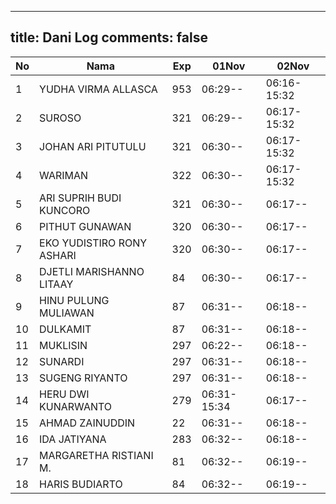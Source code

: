 
---
title: Dani Log
comments: false
---

| No | Nama | Exp | 01Nov | 02Nov |
|-----|-----|-----|-----|-----|
| 1 | YUDHA VIRMA ALLASCA | 953 | 06:29-- | 06:16-15:32 |
| 2 | SUROSO | 321 | 06:29-- | 06:17-15:32 |
| 3 | JOHAN ARI PITUTULU | 321 | 06:30-- | 06:17-15:32 |
| 4 | WARIMAN | 322 | 06:30-- | 06:17-15:32 |
| 5 | ARI SUPRIH BUDI KUNCORO | 321 | 06:30-- | 06:17-- |
| 6 | PITHUT GUNAWAN | 320 | 06:30-- | 06:17-- |
| 7 | EKO YUDISTIRO RONY ASHARI | 320 | 06:30-- | 06:17-- |
| 8 | DJETLI MARISHANNO LITAAY | 84 | 06:30-- | 06:17-- |
| 9 | HINU PULUNG MULIAWAN | 87 | 06:31-- | 06:18-- |
| 10 | DULKAMIT | 87 | 06:31-- | 06:18-- |
| 11 | MUKLISIN | 297 | 06:22-- | 06:18-- |
| 12 | SUNARDI | 297 | 06:31-- | 06:18-- |
| 13 | SUGENG RIYANTO | 297 | 06:31-- | 06:18-- |
| 14 | HERU DWI KUNARWANTO | 279 | 06:31-15:34 | 06:17-- |
| 15 | AHMAD ZAINUDDIN | 22 | 06:31-- | 06:18-- |
| 16 | IDA JATIYANA | 283 | 06:32-- | 06:18-- |
| 17 | MARGARETHA RISTIANI M. | 81 | 06:32-- | 06:19-- |
| 18 | HARIS BUDIARTO | 84 | 06:32-- | 06:19-- |

